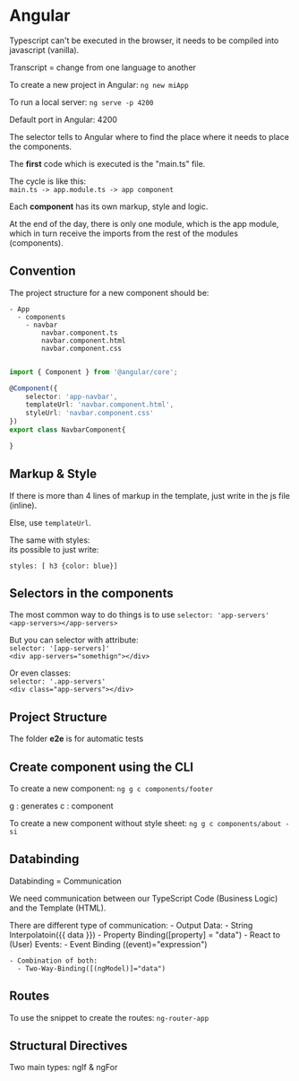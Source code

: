 # Angular

Typescript can't be executed in the browser, it needs to be compiled into javascript (vanilla).

Transcript = change from one language to another

To create a new project in Angular: `ng new miApp`

To run a local server: `ng serve -p 4200`

Default port in Angular: 4200

The selector tells to Angular where to find the place where it needs to place the components.

The **first** code which is executed is the "main.ts" file.

The cycle is like this:  
    `main.ts -> app.module.ts -> app component`

Each **component** has its own markup, style and logic.

At the end of the day, there is only one module, which is the app module, which in turn receive the imports from the rest of the modules (components).

## Convention

The project structure for a new component should be:

    - App
      - components
        - navbar  
            navbar.component.ts
            navbar.component.html
            navbar.component.css

```typescript

import { Component } from '@angular/core';

@Component({
    selector: 'app-navbar',
    templateUrl: 'navbar.component.html',
    styleUrl: 'navbar.component.css'
})
export class NavbarComponent{

}
```

## Markup & Style

If there is more than 4 lines of markup in the template, just write in the js file (inline).

Else, use `templateUrl`.

The same with styles:  
its possible to just write:

`styles: [ h3 {color: blue}]`

## Selectors in the components

The most common way to do things is to use `selector: 'app-servers'`  
`<app-servers></app-servers>`

But you can selector with attribute:  
`selector: '[app-servers]'`  
`<div app-servers="somethign"></div>`

Or even classes:  
`selector: '.app-servers'`  
`<div class="app-servers"></div>`



## Project Structure

The folder **e2e** is for automatic tests

## Create component using the CLI

To create a new component: `ng g c components/footer`

g : generates
c : component

To create a new component without style sheet: `ng g c components/about -si`

## Databinding

Databinding = Communication

We need communication between our TypeScript Code (Business Logic) and the Template (HTML).

There are different type of communication:
    - Output Data:
      - String Interpolatoin({{ data }})
      - Property Binding([property] = "data")
    - React to (User) Events:
      - Event Binding ((event)="expression")

    - Combination of both:
      - Two-Way-Binding([(ngModel)]="data")


## Routes

To use the snippet to create the routes: `ng-router-app`


## Structural Directives

Two main types: ngIf & ngFor

